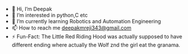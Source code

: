 - 👋 Hi, I’m Deepak
- 👀 I’m interested in python,C etc
- 🌱 I’m currently learning Robotics and Automation Engineering
- 📫 How to reach me deepakmreji343@gmail.com
- ⚡ Fun-Fact: The Little Red Riding Hood was actually supposed to have different ending where actually the Wolf znd the girl eat the granama.

<!---
WizCreative/WizCreative is a ✨ special ✨ repository because its `README.md` (this file) appears on your GitHub profile.
You can click the Preview link to take a look at your changes.
--->
